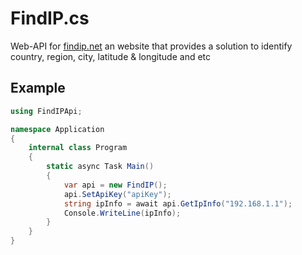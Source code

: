 # FindIP.cs
Web-API for [findip.net](https://findip.net) an website that provides a solution to identify country, region, city, latitude &amp; longitude and etc

## Example
```cs
using FindIPApi;

namespace Application
{
    internal class Program
    {
        static async Task Main()
        {
            var api = new FindIP();
            api.SetApiKey("apiKey");
            string ipInfo = await api.GetIpInfo("192.168.1.1");
            Console.WriteLine(ipInfo);
        }
    }
}
```
